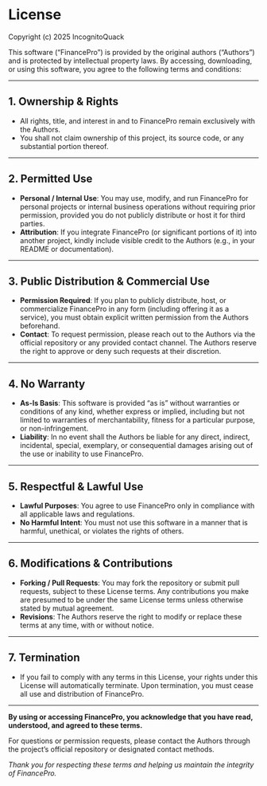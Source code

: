 # License

Copyright (c) 2025 IncognitoQuack

This software (“FinancePro”) is provided by the original authors (“Authors”) and is protected by intellectual property laws. By accessing, downloading, or using this software, you agree to the following terms and conditions:

---

## 1. Ownership & Rights
- All rights, title, and interest in and to FinancePro remain exclusively with the Authors.  
- You shall not claim ownership of this project, its source code, or any substantial portion thereof.

---

## 2. Permitted Use
- **Personal / Internal Use**: You may use, modify, and run FinancePro for personal projects or internal business operations without requiring prior permission, provided you do not publicly distribute or host it for third parties.
- **Attribution**: If you integrate FinancePro (or significant portions of it) into another project, kindly include visible credit to the Authors (e.g., in your README or documentation).

---

## 3. Public Distribution & Commercial Use
- **Permission Required**: If you plan to publicly distribute, host, or commercialize FinancePro in any form (including offering it as a service), you must obtain explicit written permission from the Authors beforehand.
- **Contact**: To request permission, please reach out to the Authors via the official repository or any provided contact channel. The Authors reserve the right to approve or deny such requests at their discretion.

---

## 4. No Warranty
- **As-Is Basis**: This software is provided “as is” without warranties or conditions of any kind, whether express or implied, including but not limited to warranties of merchantability, fitness for a particular purpose, or non-infringement.
- **Liability**: In no event shall the Authors be liable for any direct, indirect, incidental, special, exemplary, or consequential damages arising out of the use or inability to use FinancePro.

---

## 5. Respectful & Lawful Use
- **Lawful Purposes**: You agree to use FinancePro only in compliance with all applicable laws and regulations.
- **No Harmful Intent**: You must not use this software in a manner that is harmful, unethical, or violates the rights of others.

---

## 6. Modifications & Contributions
- **Forking / Pull Requests**: You may fork the repository or submit pull requests, subject to these License terms. Any contributions you make are presumed to be under the same License terms unless otherwise stated by mutual agreement.
- **Revisions**: The Authors reserve the right to modify or replace these terms at any time, with or without notice.

---

## 7. Termination
- If you fail to comply with any terms in this License, your rights under this License will automatically terminate. Upon termination, you must cease all use and distribution of FinancePro.

---

**By using or accessing FinancePro, you acknowledge that you have read, understood, and agreed to these terms.**  

For questions or permission requests, please contact the Authors through the project’s official repository or designated contact methods.

  
*Thank you for respecting these terms and helping us maintain the integrity of FinancePro.*  
